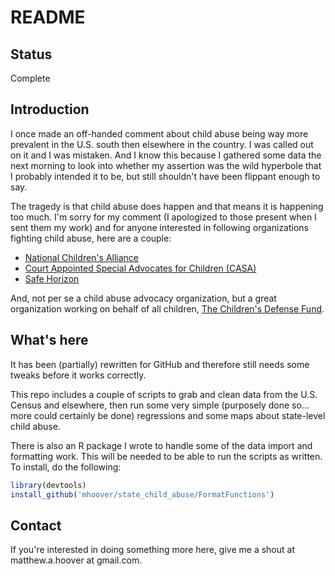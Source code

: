 # README
## Status
Complete

## Introduction
I once made an off-handed comment about child abuse being way more prevalent in the U.S. south then elsewhere in the country. I was called out on it and I was mistaken. And I know this because I gathered some data the next morning to look into whether my assertion was the wild hyperbole that I probably intended it to be, but still shouldn't have been flippant enough to say. 

The tragedy is that child abuse does happen and that means it is happening too much. I'm sorry for my comment (I apologized to those present when I sent them my work) and for anyone interested in following organizations fighting child abuse, here are a couple:
- [National Children's Alliance](http://www.nationalchildrensalliance.org)
- [Court Appointed Special Advocates for Children (CASA)](http://www.casaforchildren.org)
- [Safe Horizon](http://www.safehorizon.org)

And, not per se a child abuse advocacy organization, but a great organization working on behalf of all children, [The Children's Defense Fund](http://www.childrensdefense.org).

## What's here
It has been (partially) rewritten for GitHub and therefore still needs some tweaks before it works correctly. 

This repo includes a couple of scripts to grab and clean data from the U.S. Census and elsewhere, then run some very simple (purposely done so... more could certainly be done) regressions and some maps about state-level child abuse. 

There is also an R package I wrote to handle some of the data import and formatting work. This will be needed to be able to run the scripts as written. To install, do the following:

```r
library(devtools)
install_github('mhoover/state_child_abuse/FormatFunctions')
```

## Contact
If you're interested in doing something more here, give me a shout at matthew.a.hoover at gmail.com.